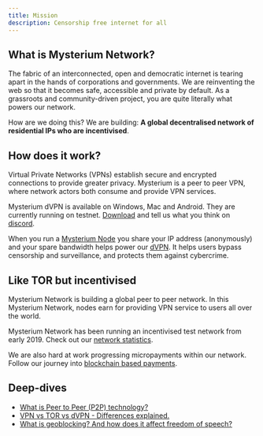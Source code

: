 ```yaml
---
title: Mission
description: Censorship free internet for all
---
```


## What is Mysterium Network? 
The fabric of an interconnected, open and democratic internet is tearing apart in the hands of corporations and governments. 
We are reinventing the web so that it becomes safe, accessible and private by default. As a grassroots and community-driven project, you are quite literally what powers our network.

How are we doing this? We are building: <b>A global decentralised network of residential IPs who are incentivised</b>.


## How does it work?
Virtual Private Networks (VPNs) establish secure and encrypted connections to provide greater privacy. Mysterium is a peer to peer VPN, where network actors both consume and provide VPN services. 

Mysterium dVPN is available on Windows, Mac and Android. They are currently running on testnet. <a href="https://mysterium.network/apps/">Download</a> and tell us what you think on <a href="https://discord.com/invite/n3vtSwc">discord</a>.

When you run a <a href="http://mysterium.network/node">Mysterium Node</a> you share your IP address (anonymously) and your spare bandwidth helps power our <a href="https://mysterium.network/apps/">dVPN</a>. It helps users bypass censorship and surveillance, and protects them against cybercrime. 

## Like TOR but incentivised
Mysterium Network is building a global peer to peer network. In this Mysterium Network, nodes earn for providing VPN service to users all over the world. 

Mysterium Network has been running an incentivised test network from early 2019. Check out our <a href="https://testnet2.mysterium.network/network">network statistics</a>. 

We are also hard at work progressing micropayments within our network. Follow our journey into <a href="https://mysterium.network/blog/">blockchain based payments</a>.

## Deep-dives
<ul>
  <li><a href="https://mysterium.network/2020/06/26/what-is-p2p-peer-to-peer-technology/">What is Peer to Peer (P2P) technology?</a></li>
  <li><a href="https://mysterium.network/2020/06/26/what-is-p2p-peer-to-peer-technology/">VPN vs TOR vs dVPN - Differences explained.</a></li>
  <li><a href="https://mysterium.network/2019/12/03/geoblocking-its-impact-on-free-speech-to-free-movies-online/">What is geoblocking? And how does it affect freedom of speech?</a></li>
